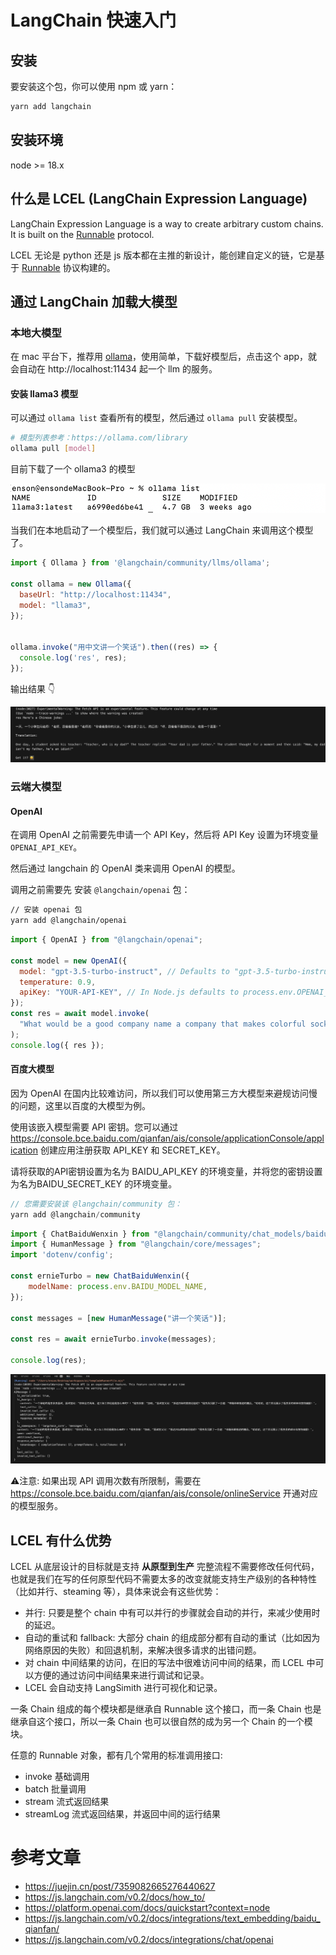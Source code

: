 # LangChain 快速入门

## 安装

要安装这个包，你可以使用 npm 或 yarn：

```bash
yarn add langchain
```

## 安装环境

node >= 18.x

## 什么是 LCEL (LangChain Expression Language)

LangChain Expression Language is a way to create arbitrary custom chains. It is built on the [Runnable](https://v02.api.js.langchain.com/classes/langchain_core_runnables.Runnable.html) protocol.

LCEL 无论是 python 还是 js 版本都在主推的新设计，能创建自定义的链，它是基于 [Runnable](https://v02.api.js.langchain.com/classes/langchain_core_runnables.Runnable.html) 协议构建的。


## 通过 LangChain 加载大模型

### 本地大模型

在 mac 平台下，推荐用 [ollama](https://ollama.com/)，使用简单，下载好模型后，点击这个 app，就会自动在  http://localhost:11434 起一个 llm 的服务。

#### 安装 llama3 模型

可以通过 `ollama list` 查看所有的模型，然后通过 `ollama pull` 安装模型。

```bash
# 模型列表参考：https://ollama.com/library
ollama pull [model] 
```

目前下载了一个 ollama3 的模型

![初始状态图](./../../public/assets/ai/1.png)


当我们在本地启动了一个模型后，我们就可以通过 LangChain 来调用这个模型了。

```js
import { Ollama } from '@langchain/community/llms/ollama';

const ollama = new Ollama({
  baseUrl: "http://localhost:11434", 
  model: "llama3", 
});


ollama.invoke("用中文讲一个笑话").then((res) => {
  console.log('res', res);
});

```

输出结果 👇

![输出结果](./../../public/assets/ai/2.png)


### 云端大模型

#### OpenAI

在调用 OpenAI 之前需要先申请一个 API Key，然后将 API Key 设置为环境变量 `OPENAI_API_KEY`。

然后通过 langchain 的 OpenAI 类来调用 OpenAI 的模型。

调用之前需要先 安装 `@langchain/openai` 包：

```bash
// 安装 openai 包
yarn add @langchain/openai
```

```js
import { OpenAI } from "@langchain/openai";

const model = new OpenAI({
  model: "gpt-3.5-turbo-instruct", // Defaults to "gpt-3.5-turbo-instruct" if no model provided.
  temperature: 0.9,
  apiKey: "YOUR-API-KEY", // In Node.js defaults to process.env.OPENAI_API_KEY
});
const res = await model.invoke(
  "What would be a good company name a company that makes colorful socks?"
);
console.log({ res });
```

#### 百度大模型

因为 OpenAI 在国内比较难访问，所以我们可以使用第三方大模型来避规访问慢的问题，这里以百度的大模型为例。

使用该嵌入模型需要 API 密钥。您可以通过 https://console.bce.baidu.com/qianfan/ais/console/applicationConsole/application 创建应用注册获取 API_KEY 和 SECRET_KEY。

请将获取的API密钥设置为名为 BAIDU_API_KEY 的环境变量，并将您的密钥设置为名为BAIDU_SECRET_KEY 的环境变量。


```js
// 您需要安装该 @langchain/community 包：
yarn add @langchain/community
```

```js
import { ChatBaiduWenxin } from "@langchain/community/chat_models/baiduwenxin";
import { HumanMessage } from "@langchain/core/messages";
import 'dotenv/config';

const ernieTurbo = new ChatBaiduWenxin({
    modelName: process.env.BAIDU_MODEL_NAME,
});

const messages = [new HumanMessage("讲一个笑话")];

const res = await ernieTurbo.invoke(messages);

console.log(res);
```

![输出结果](./../../public/assets/ai/3.png)



⚠️注意:
如果出现 API 调用次数有所限制，需要在 https://console.bce.baidu.com/qianfan/ais/console/onlineService 开通对应的模型服务。

## LCEL 有什么优势

LCEL 从底层设计的目标就是支持 **从原型到生产** 完整流程不需要修改任何代码，也就是我们在写的任何原型代码不需要太多的改变就能支持生产级别的各种特性（比如并行、steaming 等），具体来说会有这些优势：

- 并行: 只要是整个 chain 中有可以并行的步骤就会自动的并行，来减少使用时的延迟。
- 自动的重试和 fallback: 大部分 chain 的组成部分都有自动的重试（比如因为网络原因的失败）和回退机制，来解决很多请求的出错问题。
- 对 chain 中间结果的访问，在旧的写法中很难访问中间的结果，而 LCEL 中可以方便的通过访问中间结果来进行调试和记录。
- LCEL 会自动支持 LangSimith 进行可视化和记录。

一条 Chain 组成的每个模块都是继承自 Runnable 这个接口，而一条 Chain 也是继承自这个接口，所以一条 Chain 也可以很自然的成为另一个 Chain 的一个模块。

任意的 Runnable 对象，都有几个常用的标准调用接口:
- invoke 基础调用
- batch 批量调用
- stream 流式返回结果
- streamLog 流式返回结果，并返回中间的运行结果

# 参考文章
- https://juejin.cn/post/7359082665276440627
- https://js.langchain.com/v0.2/docs/how_to/
- https://platform.openai.com/docs/quickstart?context=node
- https://js.langchain.com/v0.2/docs/integrations/text_embedding/baidu_qianfan/
- https://js.langchain.com/v0.2/docs/integrations/chat/openai